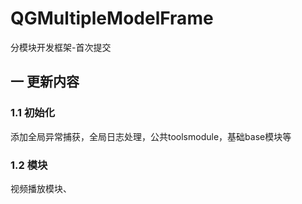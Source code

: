# QGMultipleModelFrame
分模块开发框架-首次提交
## 一 更新内容
### 1.1 初始化
添加全局异常捕获，全局日志处理，公共toolsmodule，基础base模块等
### 1.2 模块
视频播放模块、
